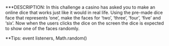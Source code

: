 
***DESCRIPTION:
In this challenge a casino has asked you to make an online dice that works just like 
it would in real life. Using the pre-made dice face that represents ‘one’, make the 
faces for ‘two’, ‘three’, ‘four’, ‘five’ and ‘six’. Now when the users clicks the 
dice on the screen the dice is expected to show one of the faces randomly.

**Tips:
event listeners, Math.random()
